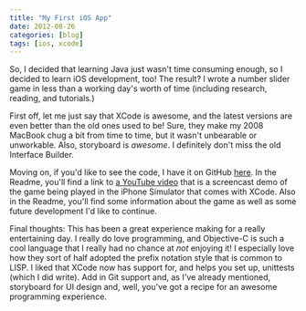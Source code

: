 ```yaml
---
title: "My First iOS App"
date: 2012-08-26
categories: [blog]
tags: [ios, xcode]
---
```

So, I decided that learning Java just wasn't time consuming enough, so I decided to learn iOS development, too! The result? I wrote a number slider game in less than a working day's worth of time (including research, reading, and tutorials.)
<!--more-->
First off, let me just say that XCode is awesome, and the latest versions are even better than the old ones used to be! Sure, they make my 2008 MacBook chug a bit from time to time, but it wasn't unbearable or unworkable. Also, storyboard is *awesome*. I definitely don't miss the old Interface Builder.

Moving on, if you'd like to see the code, I have it on GitHub [here](https://github.com/echosa/NumberSlide-iOS). In the Readme, you'll find a link to [a YouTube video](http://youtu.be/N3LO-KHWgFI) that is a screencast demo of the game being played in the iPhone Simulator that comes with XCode. Also in the Readme, you'll find some information about the game as well as some future development I'd like to continue.

Final thoughts: This has been a great experience making for a really entertaining day. I really do love programming, and Objective-C is such a cool language that I really had no chance at *not* enjoying it! I especially love how they sort of half adopted the prefix notation style that is common to LISP. I liked that XCode now has support for, and helps you set up, unittests (which I did write). Add in Git support and, as I've already mentioned, storyboard for UI design and, well, you've got a recipe for an awesome programming experience.
